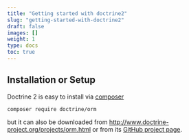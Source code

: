 ```yaml
---
title: "Getting started with doctrine2"
slug: "getting-started-with-doctrine2"
draft: false
images: []
weight: 1
type: docs
toc: true
---
```


## Installation or Setup
Doctrine 2 is easy to install via [composer][1]

    composer require doctrine/orm

but it can also be downloaded from http://www.doctrine-project.org/projects/orm.html or from its [GitHub project page][2].


  [1]: https://getcomposer.org
  [2]: https://github.com/doctrine/doctrine2

